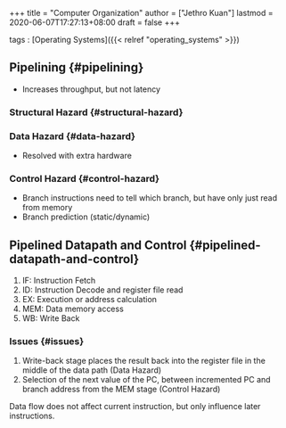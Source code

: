 +++
title = "Computer Organization"
author = ["Jethro Kuan"]
lastmod = 2020-06-07T17:27:13+08:00
draft = false
+++

tags
: [Operating Systems]({{< relref "operating_systems" >}})

## Pipelining {#pipelining}

- Increases throughput, but not latency

### Structural Hazard {#structural-hazard}

### Data Hazard {#data-hazard}

- Resolved with extra hardware

### Control Hazard {#control-hazard}

- Branch instructions need to tell which branch, but have only just
  read from memory
- Branch prediction (static/dynamic)

## Pipelined Datapath and Control {#pipelined-datapath-and-control}

1.  IF: Instruction Fetch
2.  ID: Instruction Decode and register file read
3.  EX: Execution or address calculation
4.  MEM: Data memory access
5.  WB: Write Back

### Issues {#issues}

1.  Write-back stage places the result back into the register file in
    the middle of the data path (Data Hazard)
2.  Selection of the next value of the PC, between incremented PC and
    branch address from the MEM stage (Control Hazard)

Data flow does not affect current instruction, but only influence
later instructions.

